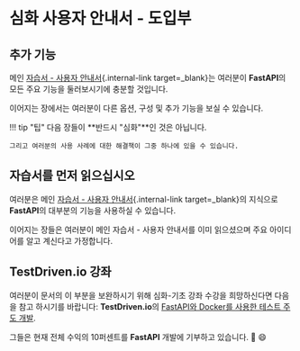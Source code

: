 # 심화 사용자 안내서 - 도입부

## 추가 기능

메인 [자습서 - 사용자 안내서](../tutorial/index.md){.internal-link target=_blank}는 여러분이 **FastAPI**의 모든 주요 기능을 둘러보시기에 충분할 것입니다.

이어지는 장에서는 여러분이 다른 옵션, 구성 및 추가 기능을 보실 수 있습니다.

!!! tip "팁"
    다음 장들이 **반드시 "심화"**인 것은 아닙니다.

    그리고 여러분의 사용 사례에 대한 해결책이 그중 하나에 있을 수 있습니다.

## 자습서를 먼저 읽으십시오

여러분은 메인 [자습서 - 사용자 안내서](../tutorial/index.md){.internal-link target=_blank}의 지식으로 **FastAPI**의 대부분의 기능을 사용하실 수 있습니다.

이어지는 장들은 여러분이 메인 자습서 - 사용자 안내서를 이미 읽으셨으며 주요 아이디어를 알고 계신다고 가정합니다.

## TestDriven.io 강좌

여러분이 문서의 이 부분을 보완하시기 위해 심화-기초 강좌 수강을 희망하신다면 다음을 참고 하시기를 바랍니다: **TestDriven.io**의 <a href="https://testdriven.io/courses/tdd-fastapi/" class="external-link" target="_blank">FastAPI와 Docker를 사용한 테스트 주도 개발</a>.

그들은 현재 전체 수익의 10퍼센트를 **FastAPI** 개발에 기부하고 있습니다. 🎉 😄
